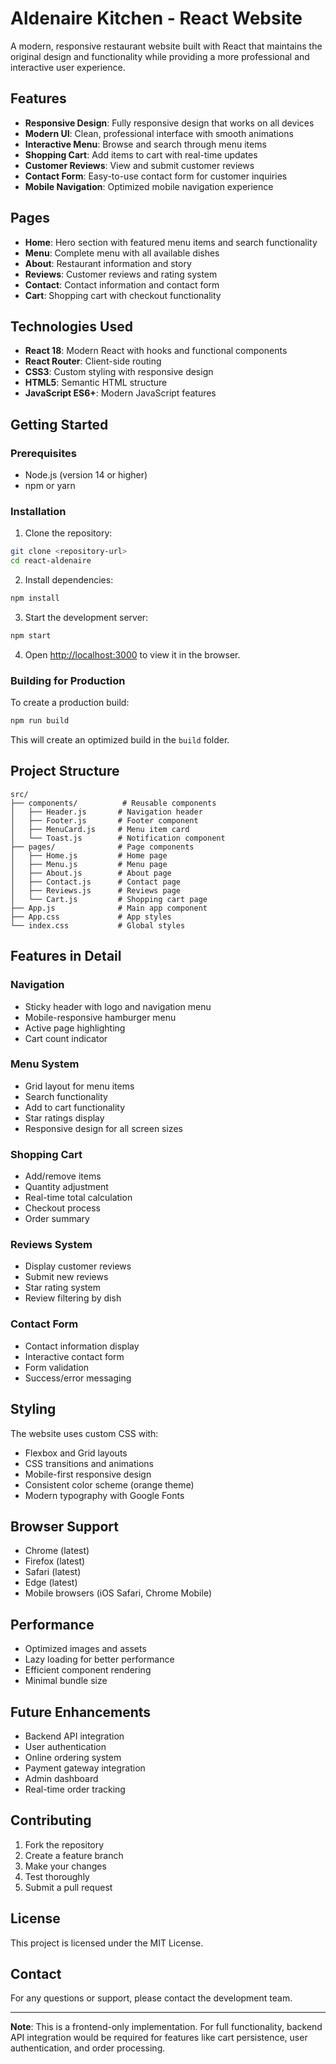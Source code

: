# Aldenaire Kitchen - React Website

A modern, responsive restaurant website built with React that maintains the original design and functionality while providing a more professional and interactive user experience.

## Features

- **Responsive Design**: Fully responsive design that works on all devices
- **Modern UI**: Clean, professional interface with smooth animations
- **Interactive Menu**: Browse and search through menu items
- **Shopping Cart**: Add items to cart with real-time updates
- **Customer Reviews**: View and submit customer reviews
- **Contact Form**: Easy-to-use contact form for customer inquiries
- **Mobile Navigation**: Optimized mobile navigation experience

## Pages

- **Home**: Hero section with featured menu items and search functionality
- **Menu**: Complete menu with all available dishes
- **About**: Restaurant information and story
- **Reviews**: Customer reviews and rating system
- **Contact**: Contact information and contact form
- **Cart**: Shopping cart with checkout functionality

## Technologies Used

- **React 18**: Modern React with hooks and functional components
- **React Router**: Client-side routing
- **CSS3**: Custom styling with responsive design
- **HTML5**: Semantic HTML structure
- **JavaScript ES6+**: Modern JavaScript features

## Getting Started

### Prerequisites

- Node.js (version 14 or higher)
- npm or yarn

### Installation

1. Clone the repository:

```bash
git clone <repository-url>
cd react-aldenaire
```

2. Install dependencies:

```bash
npm install
```

3. Start the development server:

```bash
npm start
```

4. Open [http://localhost:3000](http://localhost:3000) to view it in the browser.

### Building for Production

To create a production build:

```bash
npm run build
```

This will create an optimized build in the `build` folder.

## Project Structure

```
src/
├── components/          # Reusable components
│   ├── Header.js       # Navigation header
│   ├── Footer.js       # Footer component
│   ├── MenuCard.js     # Menu item card
│   └── Toast.js        # Notification component
├── pages/              # Page components
│   ├── Home.js         # Home page
│   ├── Menu.js         # Menu page
│   ├── About.js        # About page
│   ├── Contact.js      # Contact page
│   ├── Reviews.js      # Reviews page
│   └── Cart.js         # Shopping cart page
├── App.js              # Main app component
├── App.css             # App styles
└── index.css           # Global styles
```

## Features in Detail

### Navigation

- Sticky header with logo and navigation menu
- Mobile-responsive hamburger menu
- Active page highlighting
- Cart count indicator

### Menu System

- Grid layout for menu items
- Search functionality
- Add to cart functionality
- Star ratings display
- Responsive design for all screen sizes

### Shopping Cart

- Add/remove items
- Quantity adjustment
- Real-time total calculation
- Checkout process
- Order summary

### Reviews System

- Display customer reviews
- Submit new reviews
- Star rating system
- Review filtering by dish

### Contact Form

- Contact information display
- Interactive contact form
- Form validation
- Success/error messaging

## Styling

The website uses custom CSS with:

- Flexbox and Grid layouts
- CSS transitions and animations
- Mobile-first responsive design
- Consistent color scheme (orange theme)
- Modern typography with Google Fonts

## Browser Support

- Chrome (latest)
- Firefox (latest)
- Safari (latest)
- Edge (latest)
- Mobile browsers (iOS Safari, Chrome Mobile)

## Performance

- Optimized images and assets
- Lazy loading for better performance
- Efficient component rendering
- Minimal bundle size

## Future Enhancements

- Backend API integration
- User authentication
- Online ordering system
- Payment gateway integration
- Admin dashboard
- Real-time order tracking

## Contributing

1. Fork the repository
2. Create a feature branch
3. Make your changes
4. Test thoroughly
5. Submit a pull request

## License

This project is licensed under the MIT License.

## Contact

For any questions or support, please contact the development team.

---

**Note**: This is a frontend-only implementation. For full functionality, backend API integration would be required for features like cart persistence, user authentication, and order processing.
